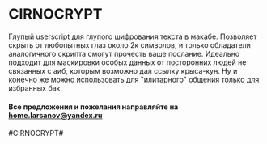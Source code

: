 # CIRNOCRYPT
Глупый userscript для глупого шифрования текста в макабе. Позволяет скрыть от любопытных глаз около 2к символов, и только обладатели аналогичного скрипта смогут прочесть ваше послание. Идеально подходит для маскировки особых данных от посторонних людей не связанных с аиб, которым возможно дал ссылку крыса-кун. Ну и конечно же можно использовать для "илитарного" общения только для избранных бак.

#### Все предложения и пожелания направляйте на home.larsanov@yandex.ru

\#CIRNOCRYPT#
